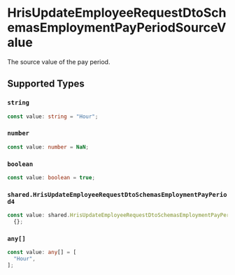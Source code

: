 # HrisUpdateEmployeeRequestDtoSchemasEmploymentPayPeriodSourceValue

The source value of the pay period.


## Supported Types

### `string`

```typescript
const value: string = "Hour";
```

### `number`

```typescript
const value: number = NaN;
```

### `boolean`

```typescript
const value: boolean = true;
```

### `shared.HrisUpdateEmployeeRequestDtoSchemasEmploymentPayPeriod4`

```typescript
const value: shared.HrisUpdateEmployeeRequestDtoSchemasEmploymentPayPeriod4 =
  {};
```

### `any[]`

```typescript
const value: any[] = [
  "Hour",
];
```

